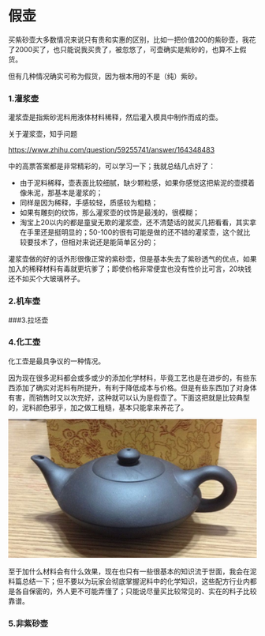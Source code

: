 # 假壶

买紫砂壶大多数情况来说只有贵和实惠的区别，比如一把价值200的紫砂壶，我花了2000买了，也只能说我买贵了，被忽悠了，可壶确实是紫砂的，也算不上假货。

但有几种情况确实可称为假货，因为根本用的不是（纯）紫砂。

### 1.灌浆壶

灌浆壶是指紫砂泥料用液体材料稀释，然后灌入模具中制作而成的壶。

关于灌浆壶，知乎问题

<https://www.zhihu.com/question/59255741/answer/164348483>

中的高票答案都是非常精彩的，可以学习一下；我就总结几点好了：

* 由于泥料稀释，壶表面比较细腻，缺少颗粒感，如果你感觉这把紫泥的壶摸着像朱泥，那基本是灌浆的；
* 同样是因为稀释，手感较轻，质感较为粗糙；
* 如果有雕刻的纹饰，那么灌浆壶的纹饰是最浅的，很模糊；
* 淘宝上20以内的都是童叟无欺的灌浆壶，还不清楚话的就买几把看看，其实拿在手里还是挺明显的；50-100的很有可能是做的还不错的灌浆壶，这个就比较要技术了，但相对来说还是能简单区分的；

灌浆壶做的好的话外形很像正常的紫砂壶，但是基本失去了紫砂透气的优点，如果加入的稀释材料有毒就更坑爹了；即使价格非常便宜也没有性价比可言，20块钱还不如买个大玻璃杯子。



### 2.机车壶

###3.拉坯壶

### 4.化工壶

化工壶是最具争议的一种情况。

因为现在很多泥料都会或多或少的添加化学材料，毕竟工艺也是在进步的，有些东西添加了确实对泥料有所提升，有利于降低成本与价格。但是有些东西加了对身体有害，而销售时又以次充好，这种就可以认为是假壶了。下面这把就是比较典型的，泥料颜色邪乎，加之做工粗糙，基本只能拿来养花了。

![4-1](./4-1.jpg)

至于加什么材料会有什么效果，现在也只有一些很基本的知识流于世面，我会在泥料篇总结一下；但不要以为玩家会彻底掌握泥料中的化学知识，这些配方行业内都是各自保密的，外人更不可能弄懂了；只能说尽量买比较常见的、实在的料子比较靠谱。 

### 5.非紫砂壶

